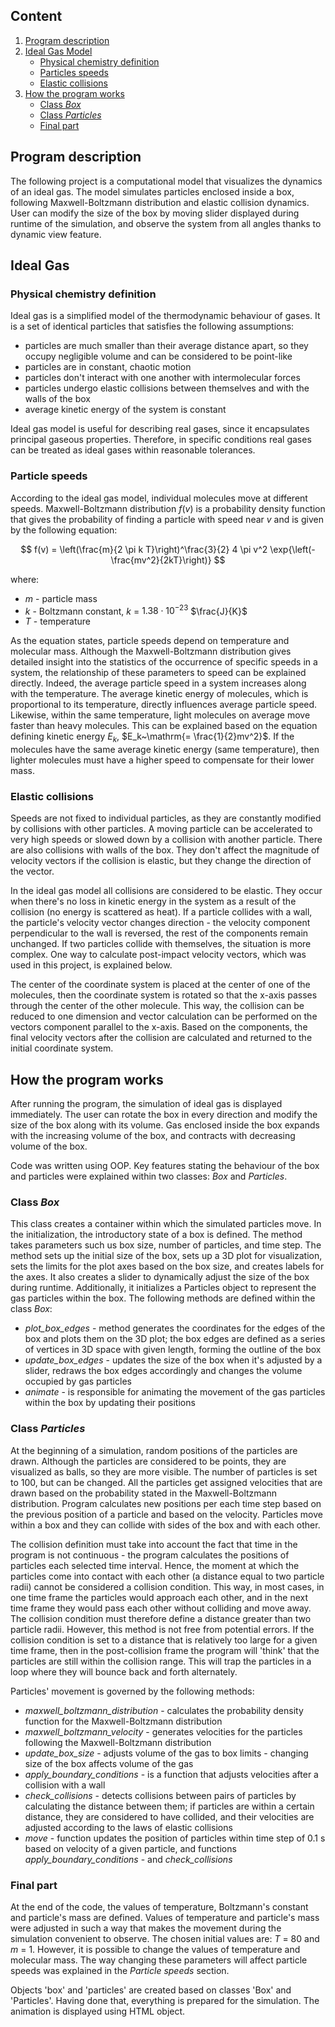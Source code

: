 ## **Content**
1. [Program description](#program-description)
2. [Ideal Gas Model](#ideal-gas-model)
    * [Physical chemistry definition](#physical-chemistry-definition)
    * [Particles speeds](#particles-speeds)
    * [Elastic collisions](#elastic-collisions)
3. [How the program works](#how-the-program-works)
    * [Class *Box*](#class-box)
    * [Class *Particles*](#class-particles)
    * [Final part](#final-part)


## **Program description**

The following project is a computational model that visualizes the dynamics of an ideal gas. The model simulates particles enclosed inside a box, following Maxwell-Boltzmann distribution and elastic collision dynamics. User can modify the size of the box by moving slider displayed during runtime of the simulation, and observe the system from all angles thanks to dynamic view feature.



## **Ideal Gas**

### **Physical chemistry definition**

Ideal gas is a simplified model of the thermodynamic behaviour of gases. It is a set of identical particles that satisfies the following assumptions:
* particles are much smaller than their average distance apart, so they occupy negligible volume and can be considered to be point-like
* particles are in constant, chaotic motion
* particles don't interact with one another with intermolecular forces
* particles undergo elastic collisions between themselves and with the walls of the box
* average kinetic energy of the system is constant

Ideal gas model is useful for describing real gases, since it encapsulates principal gaseous properties. Therefore, in specific conditions real gases can be treated as ideal gases within reasonable tolerances.




### **Particle speeds**

According to the ideal gas model, individual molecules move at different speeds. Maxwell-Boltzmann distribution $f(v)$ is a probability density function that gives the probability of finding a particle with speed near $v$ and is given by the following equation:

$$
f(v) = \left(\frac{m}{2 \pi k T}\right)^\frac{3}{2} 4 \pi v^2 \exp{\left(-\frac{mv^2}{2kT}\right)}
$$

where:
* $m$ - particle mass
* $k$ - Boltzmann constant, $k$ = $\mathrm{1.38 \cdot 10^{-23}}$ $\frac{J}{K}$
* $T$ - temperature

As the equation states, particle speeds depend on temperature and molecular mass. Although the Maxwell-Boltzmann distribution gives detailed insight into the statistics of the occurrence of specific speeds in a system, the relationship of these parameters to speed can be explained directly. Indeed, the average particle speed in a system increases along with the temperature. The average kinetic energy of molecules, which is proportional to its temperature, directly influences average particle speed. Likewise, within the same temperature, light molecules on average move faster than heavy molecules. This can be explained based on the equation defining kinetic energy $E_k$,  $E_k~\mathrm{= \frac{1}{2}mv^2}$. If the molecules have the same average kinetic energy (same temperature), then lighter molecules must have a higher speed to compensate for their lower mass.




### **Elastic collisions**

Speeds are not fixed to individual particles, as they are constantly modified by collisions with other particles. A moving particle can be accelerated to very high speeds or slowed down by a collision with another particle. There are also collisions with walls of the box. They don't affect the magnitude of velocity vectors if the collision is elastic, but they change the direction of the vector.

In the ideal gas model all collisions are considered to be elastic. They occur when there's no loss in kinetic energy in the system as a result of the collision (no energy is scattered as heat). If a particle collides with a wall, the particle's velocity vector changes direction - the velocity component perpendicular to the wall is reversed, the rest of the components remain unchanged. If two particles collide with themselves, the situation is more complex. One way to calculate post-impact velocity vectors, which was used in this project, is explained below.

The center of the coordinate system is placed at the center of one of the molecules, then the coordinate system is rotated so that the x-axis passes through the center of the other molecule. This way, the collision can be reduced to one dimension and vector calculation can be performed on the vectors component parallel to the x-axis. Based on the components, the final velocity vectors after the collision are calculated and returned to the initial coordinate system.




## **How the program works**

After running the program, the simulation of ideal gas is displayed immediately. The user can rotate the box in every direction and modify the size of the box along with its volume. Gas enclosed inside the box expands with the increasing volume of the box, and contracts with decreasing volume of the box.

Code was written using OOP. Key features stating the behaviour of the box and particles were explained within two classes: *Box* and *Particles*.


### **Class** ***Box***

This class creates a container within which the simulated particles move. In the initialization, the introductory state of a box is defined. The method takes parameters such us box size, number of particles, and time step. The method sets up the initial size of the box, sets up a 3D plot for visualization, sets the limits for the plot axes based on the box size, and creates labels for the axes. It also creates a slider to dynamically adjust the size of the box during runtime. Additionally, it initializes a Particles object to represent the gas particles within the box. The following methods are defined within the class *Box*:
* *plot_box_edges* - method generates the coordinates for the edges of the box and plots them on the 3D plot; the box edges are defined as a series of vertices in 3D space with given length, forming the outline of the box
* *update_box_edges* - updates the size of the box when it's adjusted by a slider, redraws the box edges accordingly and changes the volume occupied by gas particles
* *animate* - is responsible for animating the movement of the gas particles within the box by updating their positions




### **Class** ***Particles***

At the beginning of a simulation, random positions of the particles are drawn. Although the particles are considered to be points, they are visualized as balls, so they are more visible. The number of particles is set to 100, but can be changed. All the particles get assigned velocities that are drawn based on the probability stated in the Maxwell-Boltzmann distribution. Program calculates new positions per each time step based on the previous position of a particle and based on the velocity. Particles move within a box and they can collide with sides of the box and with each other.

The collision definition must take into account the fact that time in the program is not continuous - the program calculates the positions of particles each selected time interval. Hence, the moment at which the particles come into contact with each other (a distance equal to two particle radii) cannot be considered a collision condition. This way, in most cases, in one time frame the particles would approach each other, and in the next time frame they would pass each other without colliding and move away. The collision condition must therefore define a distance greater than two particle radii. However, this method is not free from potential errors. If the collision condition is set to a distance that is relatively too large for a given time frame, then in the post-collision frame the program will 'think' that the particles are still within the collision range. This will trap the particles in a loop where they will bounce back and forth alternately.

Particles' movement is governed by the following methods:
* *maxwell_boltzmann_distribution* - calculates the probability density function for the Maxwell-Boltzmann distribution
* *maxwell_boltzmann_velocity* - generates velocities for the particles following the Maxwell-Boltzmann distribution
* *update_box_size* - adjusts volume of the gas to box limits - changing size of the box affects volume of the gas
* *apply_boundary_conditions* - is a function that adjusts velocities after a collision with a wall
* *check_collisions* - detects collisions between pairs of particles by calculating the distance between them; if particles are within a certain distance, they are considered to have collided, and their velocities are adjusted according to the laws of elastic collisions
* *move* - function updates the position of particles within time step of 0.1 s based on velocity of a given particle, and functions *apply_boundary_conditions* - and *check_collisions*



### **Final part**

At the end of the code, the values of temperature, Boltzmann's constant and particle's mass are defined. Values of temperature and particle's mass were adjusted in such a way that makes the movement during the simulation convenient to observe. The chosen initial values are: $T$ = 80 and $m$ = 1. However, it is possible to change the values of temperature and molecular mass. The way changing these parameters will affect particle speeds was explained in the *Particle speeds* section.

Objects 'box' and 'particles' are created based on classes 'Box' and 'Particles'. Having done that, everything is prepared for the simulation. The animation is displayed using HTML object.


